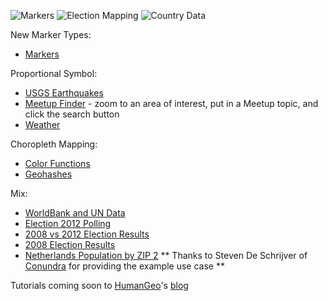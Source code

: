 ![Markers](http://humangeo.github.io/leaflet-dvf/images/markers.png "Markers")
![Election Mapping](http://humangeo.github.io/leaflet-dvf/images/electionmapping.png "Election Mapping")
![Country Data](http://humangeo.github.io/leaflet-dvf/images/countrydata.png "Country Data")

New Marker Types:
* [Markers](http://humangeo.github.com/leaflet-dvf/examples/html/markers.html)

Proportional Symbol:
* [USGS Earthquakes](http://humangeo.github.com/leaflet-dvf/examples/html/earthquakes.html)
* [Meetup Finder](http://humangeo.github.com/leaflet-dvf/examples/html/meetups.html) - zoom to an area of interest, put in a Meetup topic, and click the search button
* [Weather](http://humangeo.github.com/leaflet-dvf/examples/html/weather.html)

Choropleth Mapping:
* [Color Functions](http://humangeo.github.com/leaflet-dvf/examples/html/colors.html)
* [Geohashes](http://humangeo.github.com/leaflet-dvf/examples/html/geohashes.html)

Mix:
* [WorldBank and UN Data](http://humangeo.github.com/leaflet-dvf/examples/html/incomelevels.html)
* [Election 2012 Polling](http://humangeo.github.com/leaflet-dvf/examples/html/election2012.html)
* [2008 vs 2012 Election Results](http://humangeo.github.com/leaflet-dvf/examples/html/election2012results.html)
* [2008 Election Results](http://humangeo.github.com/leaflet-dvf/examples/html/uselectiondata.html)
* [Netherlands Population by ZIP 2](http://humangeo.github.com/leaflet-dvf/examples/html/nlzip.html) ** Thanks to Steven De Schrijver of [Conundra](http://www.conundra.eu) for providing the example use case **

Tutorials coming soon to [HumanGeo](http://www.thehumangeo.com/)'s [blog](http://blog.thehumangeo.com)